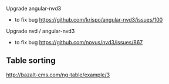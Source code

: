 Upgrade angular-nvd3
- to fix bug https://github.com/krispo/angular-nvd3/issues/100

Upgrade nvd / angular-nvd3
- to fix bug https://github.com/novus/nvd3/issues/867

Table sorting
-------------
http://bazalt-cms.com/ng-table/example/3

